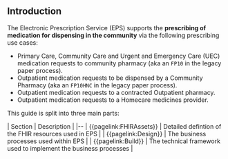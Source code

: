 ## Introduction

 
The Electronic Prescription Service (EPS) supports the **prescribing of medication for dispensing in the community** via the following prescribing use cases:

- Primary Care, Community Care and Urgent and Emergency Care (UEC) medication requests to community pharmacy (aka an `FP10` in the legacy paper process). 
- Outpatient medication requests to be dispensed by a Community Pharmacy (aka an `FP10HNC` in the legacy paper process).
- Outpatient medication requests to a contracted Outpatient pharmacy.
- Outpatient medication requests to a Homecare medicines provider.

This guide is split into three main parts:

| Section | Description |
|--
| {{pagelink:FHIRAssets}} | Detailed defintion of the FHIR resources used in EPS |
| {{pagelink:Design}} | The business processes used within EPS | 
| {{pagelink:Build}} | The technical framework used to implement the business processes |  
